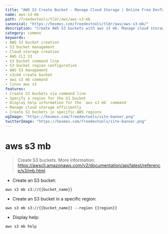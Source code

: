 ```yaml
---
title: "AWS S3 Create Bucket - Manage Cloud Storage | Online Free DevTools by Hexmos"
name: aws-s3-mb
path: /freedevtools/tldr/aws/aws-s3-mb
canonical: "https://hexmos.com/freedevtools/tldr/aws/aws-s3-mb/"
description: "Create AWS S3 buckets with aws s3 mb. Manage cloud storage effortlessly and define specific regions for your buckets. Free online tool, no registration required."
category: common
keywords:
- AWS S3 bucket creation
- S3 bucket management
- Cloud storage creation
- AWS CLI S3
- S3 bucket command line
- S3 bucket region configuration
- AWS S3 management
- s3cmd create bucket
- aws s3 mb command
- linux aws s3
features:
- Create S3 buckets via command line
- Specify a region for the S3 bucket
- Display help information for the `aws s3 mb` command
- Manage cloud storage efficiently
- Create S3 buckets in specific AWS regions
ogImage: "https://hexmos.com/freedevtools/site-banner.png"
twitterImage: "https://hexmos.com/freedevtools/site-banner.png"
---
```


# aws s3 mb

> Create S3 buckets.
> More information: <https://awscli.amazonaws.com/v2/documentation/api/latest/reference/s3/mb.html>.

- Create an S3 bucket:

`aws s3 mb s3://{{bucket_name}}`

- Create an S3 bucket in a specific region:

`aws s3 mb s3://{{bucket_name}} --region {{region}}`

- Display help:

`aws s3 mb help`
